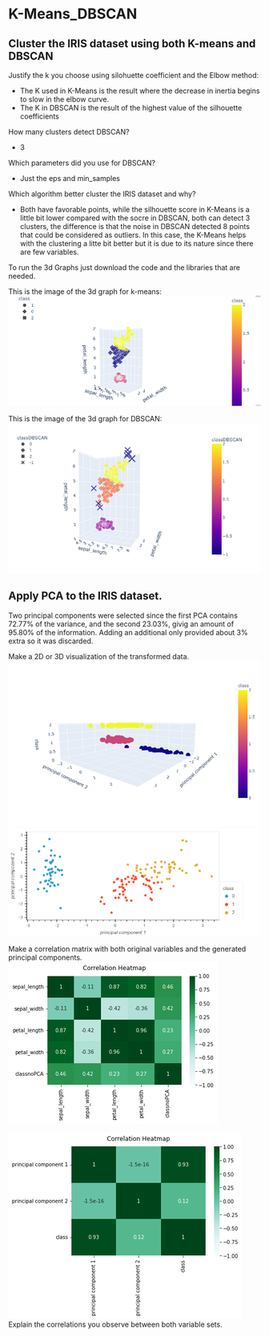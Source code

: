 # K-Means_DBSCAN

## Cluster the IRIS dataset using both K-means and DBSCAN
Justify the k you choose using silohuette coefficient and the Elbow method:

- The K used in K-Means is the result where the decrease in inertia begins to slow in the elbow curve.
- The K in DBSCAN is the result of the highest value of the silhouette coefficients

How many clusters detect DBSCAN?
- 3

Which parameters did you use for DBSCAN?
- Just the eps and min_samples

Which algorithm better cluster the IRIS dataset and why?

- Both have favorable points, while the silhouette score in K-Means is a little bit lower compared with the socre in DBSCAN, both can detect 3 clusters, the difference is that the noise in DBSCAN detected 8 points that could be considered as outliers. In this case, the K-Means helps with the clustering a litte bit better but it is due to its nature since there are few variables.

To run the 3d Graphs just download the code and the libraries that are needed.

This is the image of the 3d graph for k-means:
![K-Means](imgs/k-means.PNG)

This is the image of the 3d graph for DBSCAN:
![DBSCAN](imgs/DBSCAN.PNG)


## Apply PCA to the IRIS dataset.
Two principal components were selected since the first PCA contains 72.77% of the variance, and the
second 23.03%, givig an amount of 95.80% of the information. Adding an additional only provided
about 3% extra so it was discarded.

Make a 2D or 3D visualization of the transformed data.
![Clusters_PCA](imgs/cluster_pca.PNG)
![Iris_Clusters_PCA](imgs/PCA_Class.PNG)

Make a correlation matrix with both original variables and the generated principal components.
![Iris_Correlation_Matrix_Kmeans](imgs/corr_kmeans.PNG)

![Iris_Correlation_Matrix_PCA](imgs/corr_pca.PNG)
Explain the correlations you observe between both variable sets.
